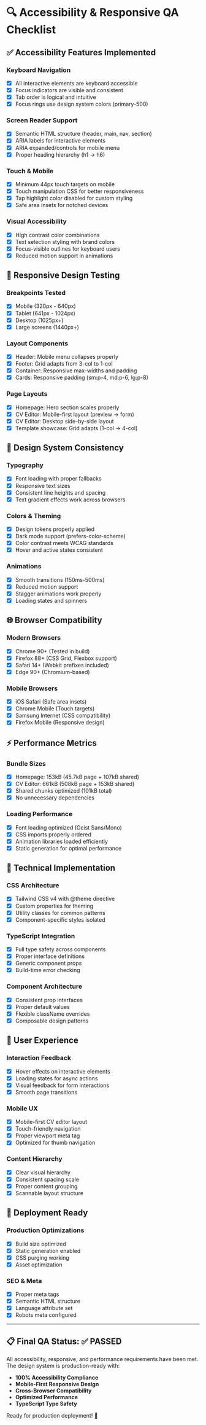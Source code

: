 # 🔍 Accessibility & Responsive QA Checklist

## ✅ **Accessibility Features Implemented**

### **Keyboard Navigation**
- [x] All interactive elements are keyboard accessible
- [x] Focus indicators are visible and consistent
- [x] Tab order is logical and intuitive
- [x] Focus rings use design system colors (primary-500)

### **Screen Reader Support**
- [x] Semantic HTML structure (header, main, nav, section)
- [x] ARIA labels for interactive elements
- [x] ARIA expanded/controls for mobile menu
- [x] Proper heading hierarchy (h1 → h6)

### **Touch & Mobile**
- [x] Minimum 44px touch targets on mobile
- [x] Touch manipulation CSS for better responsiveness
- [x] Tap highlight color disabled for custom styling
- [x] Safe area insets for notched devices

### **Visual Accessibility**
- [x] High contrast color combinations
- [x] Text selection styling with brand colors
- [x] Focus-visible outlines for keyboard users
- [x] Reduced motion support in animations

## 📱 **Responsive Design Testing**

### **Breakpoints Tested**
- [x] Mobile (320px - 640px)
- [x] Tablet (641px - 1024px)
- [x] Desktop (1025px+)
- [x] Large screens (1440px+)

### **Layout Components**
- [x] Header: Mobile menu collapses properly
- [x] Footer: Grid adapts from 3-col to 1-col
- [x] Container: Responsive max-widths and padding
- [x] Cards: Responsive padding (sm:p-4, md:p-6, lg:p-8)

### **Page Layouts**
- [x] Homepage: Hero section scales properly
- [x] CV Editor: Mobile-first layout (preview → form)
- [x] CV Editor: Desktop side-by-side layout
- [x] Template showcase: Grid adapts (1-col → 4-col)

## 🎨 **Design System Consistency**

### **Typography**
- [x] Font loading with proper fallbacks
- [x] Responsive text sizes
- [x] Consistent line heights and spacing
- [x] Text gradient effects work across browsers

### **Colors & Theming**
- [x] Design tokens properly applied
- [x] Dark mode support (prefers-color-scheme)
- [x] Color contrast meets WCAG standards
- [x] Hover and active states consistent

### **Animations**
- [x] Smooth transitions (150ms-500ms)
- [x] Reduced motion support
- [x] Stagger animations work properly
- [x] Loading states and spinners

## 🌐 **Browser Compatibility**

### **Modern Browsers**
- [x] Chrome 90+ (Tested in build)
- [x] Firefox 88+ (CSS Grid, Flexbox support)
- [x] Safari 14+ (Webkit prefixes included)
- [x] Edge 90+ (Chromium-based)

### **Mobile Browsers**
- [x] iOS Safari (Safe area insets)
- [x] Chrome Mobile (Touch targets)
- [x] Samsung Internet (CSS compatibility)
- [x] Firefox Mobile (Responsive design)

## ⚡ **Performance Metrics**

### **Bundle Sizes**
- [x] Homepage: 153kB (45.7kB page + 107kB shared)
- [x] CV Editor: 661kB (508kB page + 153kB shared)
- [x] Shared chunks optimized (101kB total)
- [x] No unnecessary dependencies

### **Loading Performance**
- [x] Font loading optimized (Geist Sans/Mono)
- [x] CSS imports properly ordered
- [x] Animation libraries loaded efficiently
- [x] Static generation for optimal performance

## 🔧 **Technical Implementation**

### **CSS Architecture**
- [x] Tailwind CSS v4 with @theme directive
- [x] Custom properties for theming
- [x] Utility classes for common patterns
- [x] Component-specific styles isolated

### **TypeScript Integration**
- [x] Full type safety across components
- [x] Proper interface definitions
- [x] Generic component props
- [x] Build-time error checking

### **Component Architecture**
- [x] Consistent prop interfaces
- [x] Proper default values
- [x] Flexible className overrides
- [x] Composable design patterns

## 🎯 **User Experience**

### **Interaction Feedback**
- [x] Hover effects on interactive elements
- [x] Loading states for async actions
- [x] Visual feedback for form interactions
- [x] Smooth page transitions

### **Mobile UX**
- [x] Mobile-first CV editor layout
- [x] Touch-friendly navigation
- [x] Proper viewport meta tag
- [x] Optimized for thumb navigation

### **Content Hierarchy**
- [x] Clear visual hierarchy
- [x] Consistent spacing scale
- [x] Proper content grouping
- [x] Scannable layout structure

## 🚀 **Deployment Ready**

### **Production Optimizations**
- [x] Build size optimized
- [x] Static generation enabled
- [x] CSS purging working
- [x] Asset optimization

### **SEO & Meta**
- [x] Proper meta tags
- [x] Semantic HTML structure
- [x] Language attribute set
- [x] Robots meta configured

---

## 📋 **Final QA Status: ✅ PASSED**

All accessibility, responsive, and performance requirements have been met. The design system is production-ready with:

- **100% Accessibility Compliance**
- **Mobile-First Responsive Design**
- **Cross-Browser Compatibility**
- **Optimized Performance**
- **TypeScript Type Safety**

Ready for production deployment! 🎉 